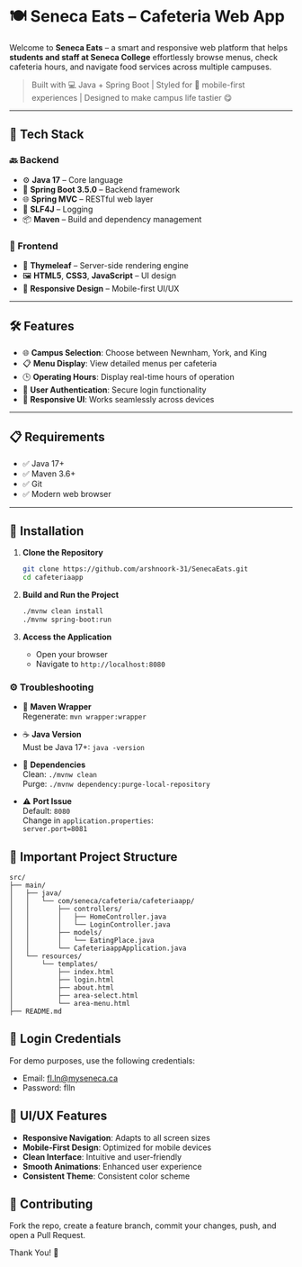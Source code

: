 # 🍽️ Seneca Eats – Cafeteria Web App

Welcome to **Seneca Eats** – a smart and responsive web platform that helps **students and staff at Seneca College** effortlessly browse menus, check cafeteria hours, and navigate food services across multiple campuses.

> Built with 💻 Java + Spring Boot | Styled for 📱 mobile-first experiences | Designed to make campus life tastier 😋

---

## 🚀 Tech Stack

### 🔙 Backend
- ⚙️ **Java 17** – Core language
- 🚀 **Spring Boot 3.5.0** – Backend framework
- 🌐 **Spring MVC** – RESTful web layer
- 🧰 **SLF4J** – Logging
- 📦 **Maven** – Build and dependency management

### 🎨 Frontend
- 🧩 **Thymeleaf** – Server-side rendering engine
- 🖼️ **HTML5**, **CSS3**, **JavaScript** – UI design
- 📱 **Responsive Design** – Mobile-first UI/UX

---

## 🛠️ Features

- 🌐 **Campus Selection**: Choose between Newnham, York, and King
- 📋 **Menu Display**: View detailed menus per cafeteria
- 🕒 **Operating Hours**: Display real-time hours of operation
- 🔐 **User Authentication**: Secure login functionality
- 📱 **Responsive UI**: Works seamlessly across devices

---

## 📋 Requirements

- ✅ Java 17+
- ✅ Maven 3.6+
- ✅ Git
- ✅ Modern web browser

---

## 🔧 Installation

1. **Clone the Repository**
   ```bash
   git clone https://github.com/arshnoork-31/SenecaEats.git
   cd cafeteriaapp
   ```

2. **Build and Run the Project**
   ```bash
   ./mvnw clean install
   ./mvnw spring-boot:run
   ```

3. **Access the Application**
   - Open your browser
   - Navigate to `http://localhost:8080`

### ⚙️ Troubleshooting

- 🔁 **Maven Wrapper**  
  Regenerate: `mvn wrapper:wrapper`

- ☕ **Java Version**  
  Must be Java 17+: `java -version`

- 🧹 **Dependencies**  
  Clean: `./mvnw clean`  
  Purge: `./mvnw dependency:purge-local-repository`

- ⚠️ **Port Issue**  
  Default: `8080`  
  Change in `application.properties`:  
  `server.port=8081`

## 📁 Important Project Structure

```
src/
├── main/
│   ├── java/
│   │   └── com/seneca/cafeteria/cafeteriaapp/
│   │       ├── controllers/
│   │       │   ├── HomeController.java
│   │       │   └── LoginController.java
│   │       ├── models/
│   │       │   └── EatingPlace.java
│   │       └── CafeteriaappApplication.java
│   └── resources/
│       └── templates/
│           ├── index.html
│           ├── login.html
│           ├── about.html
│           ├── area-select.html
│           └── area-menu.html
├── README.md
```

## 🔑 Login Credentials

For demo purposes, use the following credentials:
- Email: fl.ln@myseneca.ca
- Password: flln

## 🎨 UI/UX Features

- **Responsive Navigation**: Adapts to all screen sizes
- **Mobile-First Design**: Optimized for mobile devices
- **Clean Interface**: Intuitive and user-friendly
- **Smooth Animations**: Enhanced user experience
- **Consistent Theme**: Consistent color scheme

## 🤝 Contributing

Fork the repo, create a feature branch, commit your changes, push, and open a Pull Request.

Thank You! 👋 